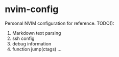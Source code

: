 # nvim-config
Personal NVIM configuration for reference. 
TODO():
  1. Markdown text parsing
  2. ssh config
  3. debug information
  4. function jump(ctags)
  ...
